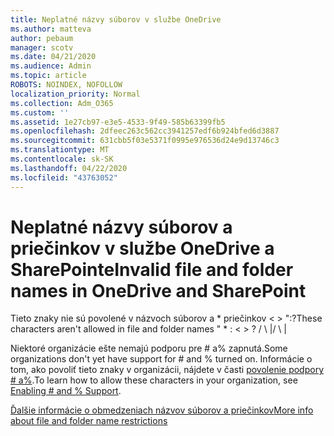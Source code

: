 ```yaml
---
title: Neplatné názvy súborov v službe OneDrive
ms.author: matteva
author: pebaum
manager: scotv
ms.date: 04/21/2020
ms.audience: Admin
ms.topic: article
ROBOTS: NOINDEX, NOFOLLOW
localization_priority: Normal
ms.collection: Adm_O365
ms.custom: ''
ms.assetid: 1e27cb97-e3e5-4533-9f49-585b63399fb5
ms.openlocfilehash: 2dfeec263c562cc3941257edf6b924bfed6d3887
ms.sourcegitcommit: 631cbb5f03e5371f0995e976536d24e9d13746c3
ms.translationtype: MT
ms.contentlocale: sk-SK
ms.lasthandoff: 04/22/2020
ms.locfileid: "43763052"
---
```

# <a name="invalid-file-and-folder-names-in-onedrive-and-sharepoint"></a><span data-ttu-id="01bf5-102">Neplatné názvy súborov a priečinkov v službe OneDrive a SharePointe</span><span class="sxs-lookup"><span data-stu-id="01bf5-102">Invalid file and folder names in OneDrive and SharePoint</span></span>

<span data-ttu-id="01bf5-103">Tieto znaky nie sú povolené v názvoch súborov a \* priečinkov \< \> ":?</span><span class="sxs-lookup"><span data-stu-id="01bf5-103">These characters aren't allowed in file and folder names " \* : \< \> ?</span></span> <span data-ttu-id="01bf5-104">/ \ |</span><span class="sxs-lookup"><span data-stu-id="01bf5-104">/ \ |</span></span> 
  
<span data-ttu-id="01bf5-105">Niektoré organizácie ešte nemajú podporu pre # a% zapnutá.</span><span class="sxs-lookup"><span data-stu-id="01bf5-105">Some organizations don't yet have support for # and % turned on.</span></span> <span data-ttu-id="01bf5-106">Informácie o tom, ako povoliť tieto znaky v organizácii, nájdete v časti [povolenie podpory # a%](https://go.microsoft.com/fwlink/?linkid=862611).</span><span class="sxs-lookup"><span data-stu-id="01bf5-106">To learn how to allow these characters in your organization, see [Enabling # and % Support](https://go.microsoft.com/fwlink/?linkid=862611).</span></span> 
  
[<span data-ttu-id="01bf5-107">Ďalšie informácie o obmedzeniach názvov súborov a priečinkov</span><span class="sxs-lookup"><span data-stu-id="01bf5-107">More info about file and folder name restrictions</span></span>](https://go.microsoft.com/fwlink/?linkid=866430)
  

